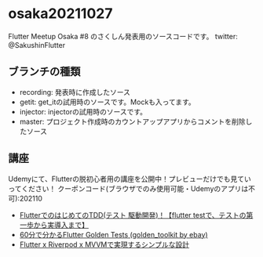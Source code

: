 # osaka20211027

Flutter Meetup Osaka #8 のさくしん発表用のソースコードです。
twitter: @SakushinFlutter

## ブランチの種類
* recording: 発表時に作成したソース 
* getit: get_itの試用時のソースです。Mockも入ってます。
* injector: injectorの試用時のソースです。
* master: プロジェクト作成時のカウントアップアプリからコメントを削除したソース

## 講座
Udemyにて、Flutterの脱初心者用の講座を公開中！プレビューだけでも見ていってください！
クーポンコード(ブラウザでのみ使用可能・Udemyのアプリは不可):202110

* [FlutterでのはじめてのTDD(テスト 駆動開発)！【flutter testで、テストの第一歩から実導入まで】](https://www.udemy.com/course/flutter-tdd/?couponCode=202110)
* [60分で分かるFlutter Golden Tests (golden_toolkit by ebay)](https://www.udemy.com/course/flutter-golden-tests/?couponCode=202110)
* [Flutter x Riverpod x MVVMで実現するシンプルな設計](https://www.udemy.com/course/riverpod/?couponCode=202110)


